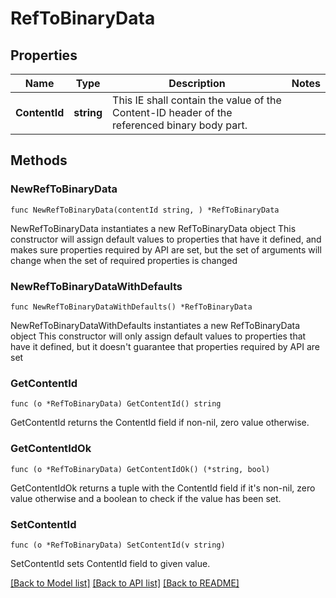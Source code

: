 # RefToBinaryData

## Properties

Name | Type | Description | Notes
------------ | ------------- | ------------- | -------------
**ContentId** | **string** | This IE shall contain the value of the Content-ID header of the referenced binary body part.  | 

## Methods

### NewRefToBinaryData

`func NewRefToBinaryData(contentId string, ) *RefToBinaryData`

NewRefToBinaryData instantiates a new RefToBinaryData object
This constructor will assign default values to properties that have it defined,
and makes sure properties required by API are set, but the set of arguments
will change when the set of required properties is changed

### NewRefToBinaryDataWithDefaults

`func NewRefToBinaryDataWithDefaults() *RefToBinaryData`

NewRefToBinaryDataWithDefaults instantiates a new RefToBinaryData object
This constructor will only assign default values to properties that have it defined,
but it doesn't guarantee that properties required by API are set

### GetContentId

`func (o *RefToBinaryData) GetContentId() string`

GetContentId returns the ContentId field if non-nil, zero value otherwise.

### GetContentIdOk

`func (o *RefToBinaryData) GetContentIdOk() (*string, bool)`

GetContentIdOk returns a tuple with the ContentId field if it's non-nil, zero value otherwise
and a boolean to check if the value has been set.

### SetContentId

`func (o *RefToBinaryData) SetContentId(v string)`

SetContentId sets ContentId field to given value.



[[Back to Model list]](../README.md#documentation-for-models) [[Back to API list]](../README.md#documentation-for-api-endpoints) [[Back to README]](../README.md)


